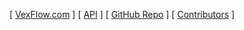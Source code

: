 [ [VexFlow.com](https://vexflow.com/) ] [ [API](https://0xfe.github.io/vexflow/api/) ] [ [GitHub Repo](https://github.com/0xfe/vexflow) ] [ [Contributors](https://github.com/0xfe/vexflow/graphs/contributors) ]
